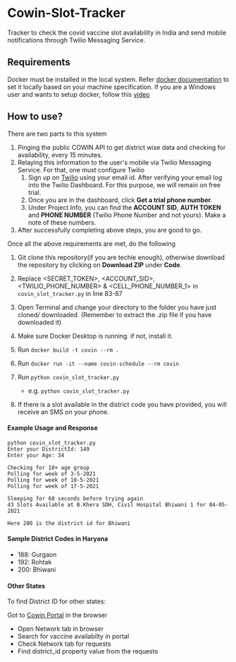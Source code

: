 # Cowin-Slot-Tracker
Tracker to check the covid vaccine slot availability in India and send mobile notifications through Twilio Messaging Service.

## Requirements
Docker must be installed in the local system. Refer [docker documentation](https://docs.docker.com/engine/install/) to set it locally based on your machine specification.
If you are a Windows user and wants to setup docker, follow this [video](
https://youtu.be/_9AWYlt86B8)
## How to use?
There are two parts to this system
1. Pinging the public COWIN API to get district wise data and checking for availability, every 15 minutes.
2. Relaying this information to the user's mobile via Twilio Messaging Service. For that, one must configure Twilio
    1. Sign up on [Twilio](https://www.twilio.com/) using your email id. After verifying your email log into the Twilio Dashboard. For this purpose, we will remain on free trial.
    2. Once you are in the dashboard, click **Get a trial phone number**.
    3. Under Project Info, you can find the **ACCOUNT SID**, **AUTH TOKEN** and **PHONE NUMBER** (Twilio Phone Number and not yours). Make a note of these numbers.
4. After successfully completing above steps, you are good to go.

Once all the above requirements are met, do the following
1. Git clone this repository(if you are techie enough), otherwise download the repository by clicking on **Download ZIP** under **Code**.
   
2. Replace <SECRET_TOKEN>, <ACCOUNT_SID>, <TWILIO_PHONE_NUMBER> & <CELL_PHONE_NUMBER_1> in `covin_slot_tracker.py` in line 83-87
3. Open Terminal and change your directory to the folder you have just cloned/ downloaded. (Remember to extract the .zip file if you have downloaded it)
4. Make sure Docker Desktop is running. if not, install it.
5. Run `docker build -t covin --rm .`
6. Run `docker run -it --name covin-schedule --rm covin`
7. Run `python covin_slot_tracker.py`
      * e.g. `python covin_slot_tracker.py`
8. If there is a slot available in the district code you have provided, you will receive an SMS on your phone.

#### Example Usage and Response
```
python covin_slot_tracker.py
Enter your DistrictId: 149
Enter your Age: 34

Checking for 18+ age group
Polling for week of 3-5-2021
Polling for week of 10-5-2021
Polling for week of 17-5-2021

Sleeping for 60 seconds before trying again
43 Slots Available at B.Khera SDH, Civil Hospital Bhiwani 1 for 04-05-2021

Here 200 is the district id for Bhiwani
```

#### Sample District Codes in Haryana
- 188: Gurgaon
- 192: Rohtak
- 200: Bhiwani

#### Other States
To find District ID for other states:

Got to [Cowin Portal](https://www.cowin.gov.in/home) in the browser
- Open Network tab in browser
- Search for vaccine availabilty in portal
- Check Network tab for requests
- Find district_id property value from the requests
